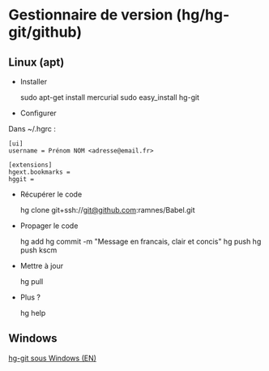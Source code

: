 Gestionnaire de version (hg/hg-git/github)
==========================================

Linux (apt)
-----------

* Installer

    sudo apt-get install mercurial
    sudo easy_install hg-git

* Configurer

Dans ~/.hgrc :

    [ui]
    username = Prénom NOM <adresse@email.fr>
    
    [extensions]
    hgext.bookmarks =
    hggit =

* Récupérer le code

    hg clone git+ssh://git@github.com:ramnes/Babel.git

* Propager le code

    hg add
    hg commit -m "Message en francais, clair et concis"
    hg push
    hg push kscm

* Mettre à jour

    hg pull

* Plus ?

    hg help

Windows
-------

[hg-git sous Windows (EN)](http://candidcode.com/2010/01/12/a-guide-to-converting-from-mercurial-hg-to-git-on-a-windows-client/)